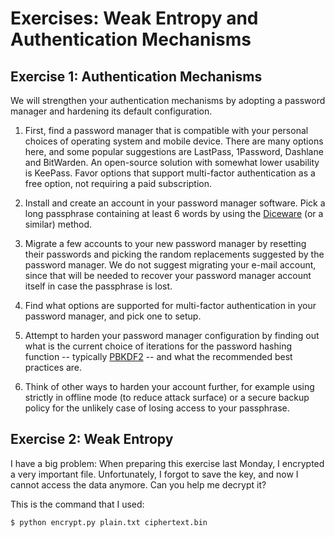 # Exercises: Weak Entropy and Authentication Mechanisms

## Exercise 1: Authentication Mechanisms

We will strengthen your authentication mechanisms by adopting a password manager and hardening its default configuration.

1. First, find a password manager that is compatible with your personal choices of operating system and mobile device. There are many options here, and some popular suggestions are LastPass, 1Password, Dashlane and BitWarden. An open-source solution with somewhat lower usability is KeePass. Favor options that support multi-factor authentication as a free option, not requiring a paid subscription.

2. Install and create an account in your password manager software. Pick a long passphrase containing at least 6 words by using the [Diceware](https://diceware.dmuth.org/) (or a similar) method.

3. Migrate a few accounts to your new password manager by resetting their passwords and picking the random replacements suggested by the password manager. We do not suggest migrating your e-mail account, since that will be needed to recover your password manager account itself in case the passphrase is lost.

4. Find what options are supported for multi-factor authentication in your password manager, and pick one to setup.

5. Attempt to harden your password manager configuration by finding out what is the current choice of iterations for the password hashing function -- typically [PBKDF2](https://en.wikipedia.org/wiki/PBKDF2) -- and what the recommended best practices are.

6. Think of other ways to harden your account further, for example using strictly in offline mode (to reduce attack surface) or a secure backup policy for the unlikely case of losing access to your passphrase.

## Exercise 2: Weak Entropy

I have a big problem: When preparing this exercise last Monday, I encrypted a
very important file.  Unfortunately, I forgot to save the key, and now I cannot
access the data anymore.  Can you help me decrypt it?

This is the command that I used:
```
$ python encrypt.py plain.txt ciphertext.bin
```
